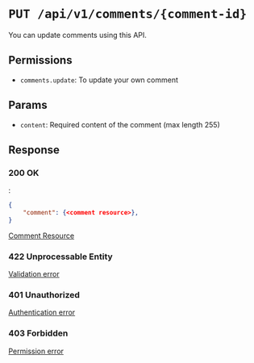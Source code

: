 # `PUT /api/v1/comments/{comment-id}`
You can update comments using this API.


## Permissions

- `comments.update`: To update your own comment

## Params

- `content`: Required content of the comment (max length 255)

## Response

### 200 OK
:
```json
{
    "comment": {<comment resource>},
}
```

[Comment Resource](../resources/comment.md)

### 422 Unprocessable Entity
[Validation error](../validation-errors.md)

### 401 Unauthorized
[Authentication error](../authentication-errors.md)

### 403 Forbidden
[Permission error](../permission-errors.md)
